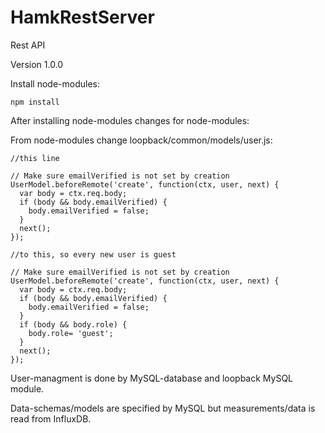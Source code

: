 # HamkRestServer
Rest API


Version 1.0.0

Install node-modules:
```
npm install
```
After installing node-modules changes for node-modules:

From node-modules change loopback/common/models/user.js:

    //this line

    // Make sure emailVerified is not set by creation
    UserModel.beforeRemote('create', function(ctx, user, next) {
      var body = ctx.req.body;
      if (body && body.emailVerified) {
        body.emailVerified = false;
      }
      next();
    });
    
    //to this, so every new user is guest
    
    // Make sure emailVerified is not set by creation
    UserModel.beforeRemote('create', function(ctx, user, next) {
      var body = ctx.req.body;
      if (body && body.emailVerified) {
        body.emailVerified = false;
      }
      if (body && body.role) {
        body.role= 'guest';
      }
      next();
    });

User-managment is done by MySQL-database and loopback MySQL module. 

Data-schemas/models are specified by MySQL but measurements/data is read from InfluxDB.
